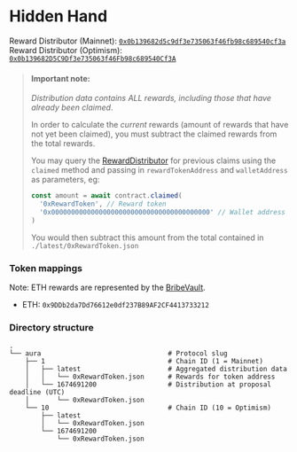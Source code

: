 # Hidden Hand

Reward Distributor (Mainnet): [`0x0b139682d5c9df3e735063f46fb98c689540cf3a`](https://etherscan.io/address/0x0b139682d5c9df3e735063f46fb98c689540cf3a)
Reward Distributor (Optimism): [`0x0b139682D5C9Df3e735063f46Fb98c689540Cf3A`](https://optimistic.etherscan.io/address/0x0b139682D5C9Df3e735063f46Fb98c689540Cf3A)

> #### Important note:
>
> _Distribution data contains ALL rewards, including those that have already been claimed_.
>
> In order to calculate the _current_ rewards (amount of rewards that have not yet been claimed), you must subtract the claimed rewards from the total rewards.
>
> You may query the [RewardDistributor](https://etherscan.io/address/0x0b139682d5c9df3e735063f46fb98c689540cf3a) for previous claims using the `claimed` method and passing in `rewardTokenAddress` and `walletAddress` as parameters, eg:
>
> ```ts
> const amount = await contract.claimed(
>   '0xRewardToken', // Reward token
>   '0x0000000000000000000000000000000000000000' // Wallet address
> )
> ```
>
> You would then subtract this amount from the total contained in `./latest/0xRewardToken.json`

### Token mappings

Note: ETH rewards are represented by the [BribeVault](https://etherscan.io/address/0x9DDb2da7Dd76612e0df237B89AF2CF4413733212).

- ETH: `0x9DDb2da7Dd76612e0df237B89AF2CF4413733212`

### Directory structure

```
.
└── aura                                # Protocol slug
    ├── 1                               # Chain ID (1 = Mainnet)
    │   ├── latest                      # Aggregated distribution data
    │   │   └── 0xRewardToken.json      # Rewards for token address
    │   └── 1674691200                  # Distribution at proposal deadline (UTC)
    │       └── 0xRewardToken.json
    └── 10                              # Chain ID (10 = Optimism)
        ├── latest
        │   └── 0xRewardToken.json
        └── 1674691200
            └── 0xRewardToken.json
```
